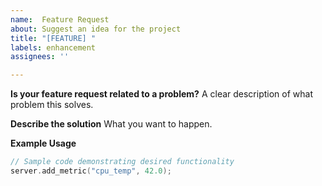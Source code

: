 ```yaml
---
name:  Feature Request
about: Suggest an idea for the project
title: "[FEATURE] "
labels: enhancement
assignees: ''

---
```


**Is your feature request related to a problem?**
A clear description of what problem this solves.

**Describe the solution**
What you want to happen.

**Example Usage**
```cpp
// Sample code demonstrating desired functionality
server.add_metric("cpu_temp", 42.0);
